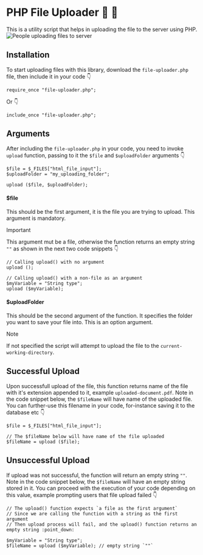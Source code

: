 # PHP File Uploader :file_folder: :open_file_folder:
This is a utility script that helps in uploading the file to the server using PHP.
![People uploading files to server](https://cdni.iconscout.com/illustration/premium/thumb/upload-file-to-cloud-4487405-3722766.png)

## Installation
To start uploading files with this library, download the `file-uploader.php` file, then include it in your code :point_down:
```
require_once "file-uploader.php";
```
Or :point_down:
```
include_once "file-uploader.php";
```

## Arguments
After including the `file-uploader.php` in your code, you need to invoke `upload` function, passing to it the `$file` and `$uploadFolder` arguments :point_down:

```
$file = $_FILES["html_file_input"];
$uploadFolder = "my_uploading_folder";

upload ($file, $uploadFolder);
```
#### $file
This should be the first argument, it is the file you are trying to upload. This argument is mandatory.
> [!IMPORTANT]
> This argument mut be a file, otherwise the function returns an empty string `""` as shown in the next two code snippets :point_down:
```
// Calling upload() with no argument
upload ();
```
```
// Calling upload() with a non-file as an argument
$myVariable = "String type";
upload ($myVariable);
```


#### $uploadFolder
This should be the second argument of the function. It specifies the folder you want to save your file into. This is an option argument.
> [!NOTE]
> If not specified the script will attempt to upload the file to the `current-working-directory`.

## Successful Upload
Upon successfull upload of the file, this function returns name of the file with it's extension appended to it, example `uploaded-document.pdf`.
Note in the code snippet below, the `$fileName` will have name of the uploaded file. You can further-use this filename in your code, for-instance saving it to the database etc :point_down:
```
$file = $_FILES["html_file_input"];

// The $fileName below will have name of the file uploaded
$fileName = upload ($file);
```

## Unsuccessful Upload
If upload was not successful, the function will return an empty string `""`.
Note in the code snippet below, the `$fileName` will have an empty string stored in it. You can proceed with the execution of your code depending on this value, example prompting users that file upload failed :point_down:
```
// The upload() function expects `a file as the first argument`
// Since we are calling the function with a string as the first argument
// Then upload process will fail, and the upload() function returns an empty string :point_down:

$myVariable = "String type";
$fileName = upload ($myVariable); // empty string `""`
```